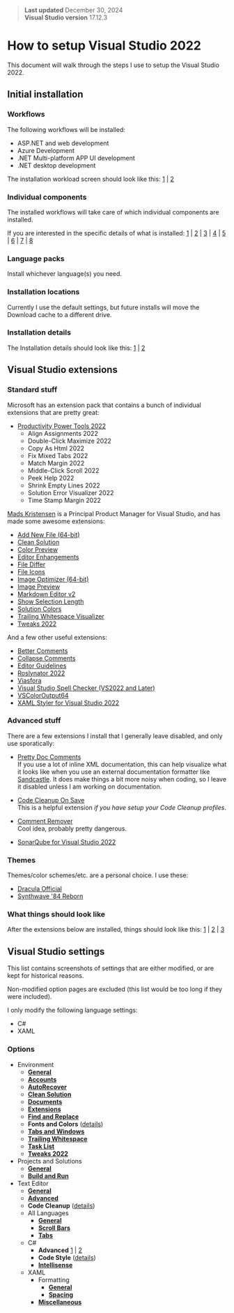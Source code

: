<!--
    Last updated: 241230
    TODO:
        Settings for:
            Better Comments
            Collapse Comments
            CoPilot
            Language - JSON
            Language - Markdown
            Language - Plain text
            Productivity Power Tools
            Viasfora
            VSColorOutput
            XAML Styler

-->

> **Last updated** December 30, 2024  
> **Visual Studio version** 17.12.3

# How to setup Visual Studio 2022

This document will walk through the steps I use to setup the Visual Studio 2022.

## Initial installation

### Workflows

The following workflows will be installed:

* ASP.NET and web development
* Azure Development
* .NET Multi-platform APP UI development
* .NET desktop development

The installation workload screen should look like this: [1](./_attachments/installation-workloads-01.png) | [2](./_attachments/installation-workloads-02.png)

### Individual components

The installed workflows will take care of which individual components are installed.

If you are interested in the specific details of what is installed: [1](./_attachments/installation-individual-components-01.png) | [2](./_attachments/installation-individual-components-02.png) | [3](./_attachments/installation-individual-components-03.png) | [4](./_attachments/installation-individual-components-04.png) | [5](./_attachments/installation-individual-components-05.png) | [6](./_attachments/installation-individual-components-06.png) | [7](./_attachments/installation-individual-components-07.png) | [8](./_attachments/installation-individual-components-08.png)

### Language packs

Install whichever language(s) you need.

### Installation locations

Currently I use the default settings, but future installs will move the Download cache to a different drive.

### Installation details

The Installation details should look like this: [1](./_attachments/final-installation-details-01.png) | [2](./_attachments/final-installation-details-02.png)

## Visual Studio extensions

### Standard stuff

Microsoft has an extension pack that contains a bunch of individual extensions that are pretty great:

* [Productivity Power Tools 2022](https://marketplace.visualstudio.com/items?itemName=VisualStudioPlatformTeam.ProductivityPowerPack2022)
  * Align Assignments 2022
  * Double-Click Maximize 2022
  * Copy As Html 2022
  * Fix Mixed Tabs 2022
  * Match Margin 2022
  * Middle-Click Scroll 2022
  * Peek Help 2022
  * Shrink Empty Lines 2022
  * Solution Error Visualizer 2022
  * Time Stamp Margin 2022

[Mads Kristensen](https://www.madskristensen.net/) is a Principal Product Manager for Visual Studio, and has made some awesome extensions:

* [Add New File (64-bit)](https://marketplace.visualstudio.com/items?itemName=MadsKristensen.AddNewFile64)
* [Clean Solution](https://marketplace.visualstudio.com/items?itemName=MadsKristensen.CleanSolution)
* [Color Preview](https://marketplace.visualstudio.com/items?itemName=MadsKristensen.ColorPreview)
* [Editor Enhangements](https://marketplace.visualstudio.com/items?itemName=MadsKristensen.EditorEnhancements64)
* [File Differ](https://marketplace.visualstudio.com/items?itemName=MadsKristensen.FileDiffer)
* [File Icons](https://marketplace.visualstudio.com/items?itemName=MadsKristensen.FileIcons)
* [Image Optimizer (64-bit)](https://marketplace.visualstudio.com/items?itemName=MadsKristensen.ImageOptimizer64bit)
* [Image Preview](https://marketplace.visualstudio.com/items?itemName=MadsKristensen.ImagePreview)
* [Markdown Editor v2](https://marketplace.visualstudio.com/items?itemName=MadsKristensen.MarkdownEditor2)
* [Show Selection Length](https://marketplace.visualstudio.com/items?itemName=MadsKristensen.ShowSelectionLength)
* [Solution Colors](https://marketplace.visualstudio.com/items?itemName=MadsKristensen.SolutionColors)
* [Trailing Whitespace Visualizer](https://marketplace.visualstudio.com/items?itemName=MadsKristensen.TrailingWhitespace64)
* [Tweaks 2022](https://marketplace.visualstudio.com/items?itemName=MadsKristensen.Tweaks2022)

And a few other useful extensions:

* [Better Comments](https://marketplace.visualstudio.com/items?itemName=OmarRwemi.BetterCommentsVS2022)
* [Collapse Comments](https://marketplace.visualstudio.com/items?itemName=MattLaceyLtd.CollapseComments)
* [Editor Guidelines](https://marketplace.visualstudio.com/items?itemName=PaulHarrington.EditorGuidelinesPreview)
* [Roslynator 2022](https://marketplace.visualstudio.com/items?itemName=josefpihrt.Roslynator2022)
* [Viasfora](https://marketplace.visualstudio.com/items?itemName=TomasRestrepo.Viasfora)
* [Visual Studio Spell Checker (VS2022 and Later)](https://marketplace.visualstudio.com/items?itemName=EWoodruff.VisualStudioSpellCheckerVS2022andLater)
* [VSColorOutput64](https://marketplace.visualstudio.com/items?itemName=MikeWard-AnnArbor.VSColorOutput64)
* [XAML Styler for Visual Studio 2022](https://marketplace.visualstudio.com/items?itemName=TeamXavalon.XAMLStyler2022)

### Advanced stuff

There are a few extensions I install that I generally leave disabled, and only use sporatically:

* [Pretty Doc Comments](https://marketplace.visualstudio.com/items?itemName=OlivierJacot-Descombes.PrettyDocComments)  
  If you use a lot of inline XML documentation, this can help visualize what it looks like when you use an external documentation formatter like [Sandcastle](https://ewsoftware.github.io/SHFB/html/bd1ddb51-1c4f-434f-bb1a-ce2135d3a909.htm). It does make things a bit more noisy when coding, so I leave it disabled unless I am working on documentation.

* [Code Cleanup On Save](https://marketplace.visualstudio.com/items?itemName=MadsKristensen.CodeCleanupOnSave)  
  This is a helpful extension *if you have setup your Code Cleanup profiles*.

* [Comment Remover](https://marketplace.visualstudio.com/items?itemName=MadsKristensen.CommentRemover)  
  Cool idea, probably pretty dangerous.

* [SonarQube for Visual Studio 2022](https://marketplace.visualstudio.com/items?itemName=SonarSource.SonarLintforVisualStudio2022)

### Themes

Themes/color schemes/etc. are a personal choice. I use these:

* [Dracula Official](https://marketplace.visualstudio.com/items?itemName=dracula-theme.dracula)
* [Synthwave '84 Reborn](https://marketplace.visualstudio.com/items?itemName=Fasteroid.Synthwave84VS)

### What things should look like

After the extensions below are installed, things should look like this: [1](./_attachments/extensions-01.png) | [2](./_attachments/extensions-02.png) | [3](./_attachments/extensions-03.png)

## Visual Studio settings

This list contains screenshots of settings that are either modified, or are kept for historical reasons.

Non-modified option pages are excluded (this list would be too long if they were included).

I only modify the following language settings:

* C#
* XAML

### Options

* Environment
  * [**General**](./_attachments/settings-environment-general-01.png)
  * [**Accounts**](./_attachments/settings-environment-accounts-01.png)
  * [**AutoRecover**](./_attachments/settings-environment-autorecover-01.png)
  * [**Clean Solution**](./_attachments/settings-environment-clean-solution-01.png)
  * [**Documents**](./_attachments/settings-environment-documents-01.png)
  * [**Extensions**](./_attachments/settings-environment-extensions-01.png)
  * [**Find and Replace**](./_attachments/settings-environment-find-and-replace-01.png)
  * **Fonts and Colors** ([details]())
  * [**Tabs and Windows**](./_attachments/settings-environment-tabs-and-windows-01.png)
  * [**Trailing Whitespace**](./_attachments/settings-environment-trailing-whitespace-01.png)
  * [**Task List**](./_attachments/settings-environment-task-list-01.png)
  * [**Tweaks 2022**](./_attachments/settings-environment-tweaks-2022-01.png)
* Projects and Solutions
  * [**General**](./_attachments/settings-projects-and-solutions-general-01.png)
  * [**Build and Run**](./_attachments/settings-projects-and-solutions-build-and-run-01.png)
* Text Editor
  * [**General**](./_attachments/settings-text-editor-general-01.png)
  * [**Advanced**](./_attachments/settings-text-editor-advanced-01.png)
  * **Code Cleanup** ([details]())
  * All Languages
    * [**General**](./_attachments/settings-text-editor-all-languages-general-01.png)
    * [**Scroll Bars**](./_attachments/settings-text-editor-all-languages-scroll-bars-01.png)
    * [**Tabs**](./_attachments/settings-text-editor-all-languages-tabs-01.png)
  * C#
    * **Advanced** [1](./_attachments/settings-text-editor-csharp-advanced-01.png) | [2](./_attachments/settings-text-editor-csharp-advanced-02.png)
    * **Code Style** ([details]())
    * [**Intellisense**](./_attachments/settings-text-editor-csharp-intellisense-01.png)
  * XAML
    * Formatting
      * [**General**](./_attachments/settings-text-editor-xaml-formatting-general-01.png)
      * [**Spacing**](./_attachments/settings-text-editor-xaml-formatting-spacing-01.png)
    * [**Miscellaneous**](./_attachments/settings-text-editor-xaml-miscellaneous-01.png)